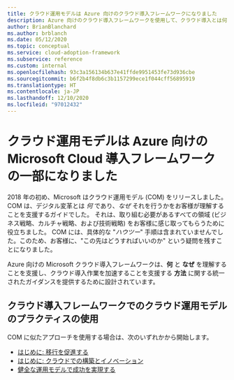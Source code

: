 ```yaml
---
title: クラウド運用モデルは Azure 向けのクラウド導入フレームワークになりました
description: Azure 向けのクラウド導入フレームワークを使用して、クラウド導入とは何か、また、なぜ、どのようにそれを推進するのかについて学習します。
author: BrianBlanchard
ms.author: brblanch
ms.date: 05/12/2020
ms.topic: conceptual
ms.service: cloud-adoption-framework
ms.subservice: reference
ms.custom: internal
ms.openlocfilehash: 93c3a156134b637e41ffde9951453fe73d936cbe
ms.sourcegitcommit: b6f2b4f8db6c3b1157299ece1f044cff56895919
ms.translationtype: HT
ms.contentlocale: ja-JP
ms.lasthandoff: 12/10/2020
ms.locfileid: "97012432"
---
```

<!-- docutune:ignore "Cloud Operating Model" -->

# <a name="cloud-operating-model-is-now-part-of-the-microsoft-cloud-adoption-framework-for-azure"></a>クラウド運用モデルは Azure 向けの Microsoft Cloud 導入フレームワークの一部になりました

2018 年の初め、Microsoft はクラウド運用モデル (COM) をリリースしました。 COM は、デジタル変革とは _何_ であり、_なぜ_ それを行うかをお客様が理解することを支援するガイドでした。 それは、取り組む必要があるすべての領域 (ビジネス戦略、カルチャ戦略、および技術戦略) をお客様に感じ取ってもらうために役立ちました。 COM には、具体的な "_ハウツー_" 手順は含まれていませんでした。このため、お客様に、"この先はどうすればいいのか" という疑問を残すことになりました。

Azure 向けの Microsoft クラウド導入フレームワークは、**何** と **なぜ** を理解することを支援し、クラウド導入作業を加速することを支援する **方法** に関する統一されたガイダンスを提供するために設計されています。

## <a name="using-cloud-operating-model-practices-within-the-cloud-adoption-framework"></a>クラウド導入フレームワークでのクラウド運用モデルのプラクティスの使用

COM に似たアプローチを使用する場合は、次のいずれかから開始します。

- [はじめに: 移行を促進する](../get-started/migrate.md)
- [はじめに: クラウドでの構築とイノベーション](../get-started/innovate.md)
- [健全な運用モデルで成功を実現する](../get-started/enable.md)
